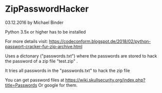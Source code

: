 # ZipPasswordHacker
03.12.2016 by Michael Binder

Python 3.5x or higher has to be installed

For more details visit: https://codeconform.blogspot.de/2018/02/python-passwort-cracker-fur-zip-archive.html



Uses a dictonary ("passwords.txt") where the passwords are stored to hack the password of a zip file "test.zip" .

It tries all passwords in the "passwords.txt" to hack the zip file

You can get password files at https://wiki.skullsecurity.org/index.php?title=Passwords
Or google for them.
